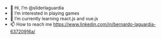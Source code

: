 - 👋 Hi, I’m @sliderlaguardia
- 👀 I’m interested in playing games
- 🌱 I’m currently learning react.js and vue.js
- 📫 How to reach me https://www.linkedin.com/in/bernardo-laguardia-63720916a/

<!---
sliderlaguardia/sliderlaguardia is a ✨ special ✨ repository because its `README.md` (this file) appears on your GitHub profile.
You can click the Preview link to take a look at your changes.
--->
